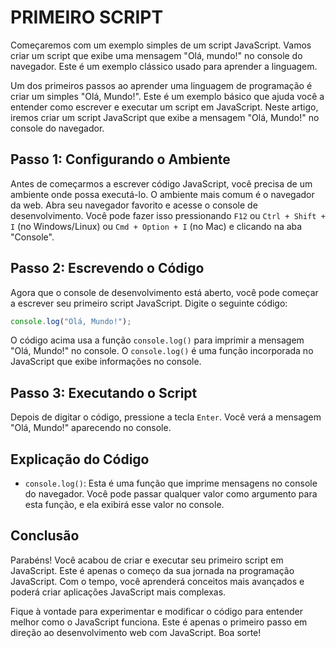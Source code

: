 # PRIMEIRO SCRIPT
Começaremos com um exemplo simples de um script JavaScript. Vamos criar um script que exibe uma mensagem "Olá, mundo!" no console do navegador. Este é um exemplo clássico usado para aprender a linguagem. 

Um dos primeiros passos ao aprender uma linguagem de programação é criar um simples "Olá, Mundo!". Este é um exemplo básico que ajuda você a entender como escrever e executar um script em JavaScript. Neste artigo, iremos criar um script JavaScript que exibe a mensagem "Olá, Mundo!" no console do navegador.

## Passo 1: Configurando o Ambiente
Antes de começarmos a escrever código JavaScript, você precisa de um ambiente onde possa executá-lo. O ambiente mais comum é o navegador da web. Abra seu navegador favorito e acesse o console de desenvolvimento. Você pode fazer isso pressionando `F12` ou `Ctrl + Shift + I` (no Windows/Linux) ou `Cmd + Option + I` (no Mac) e clicando na aba "Console".

## Passo 2: Escrevendo o Código
Agora que o console de desenvolvimento está aberto, você pode começar a escrever seu primeiro script JavaScript. Digite o seguinte código:

```javascript
console.log("Olá, Mundo!");
```

O código acima usa a função `console.log()` para imprimir a mensagem "Olá, Mundo!" no console. O `console.log()` é uma função incorporada no JavaScript que exibe informações no console.

## Passo 3: Executando o Script
Depois de digitar o código, pressione a tecla `Enter`. Você verá a mensagem "Olá, Mundo!" aparecendo no console.

## Explicação do Código
- `console.log()`: Esta é uma função que imprime mensagens no console do navegador. Você pode passar qualquer valor como argumento para esta função, e ela exibirá esse valor no console.

## Conclusão
Parabéns! Você acabou de criar e executar seu primeiro script em JavaScript. Este é apenas o começo da sua jornada na programação JavaScript. Com o tempo, você aprenderá conceitos mais avançados e poderá criar aplicações JavaScript mais complexas.

Fique à vontade para experimentar e modificar o código para entender melhor como o JavaScript funciona. Este é apenas o primeiro passo em direção ao desenvolvimento web com JavaScript. Boa sorte!
